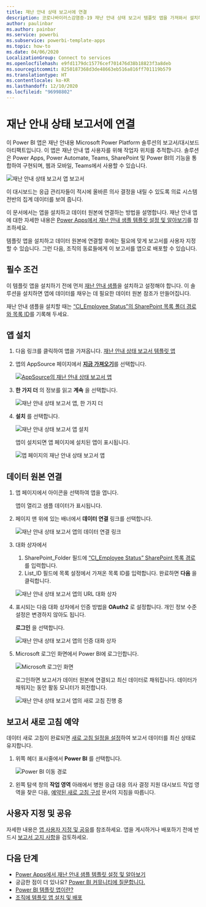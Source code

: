 ```yaml
---
title: 재난 안내 상태 보고서에 연결
description: 코로나바이러스감염증-19 재난 안내 상태 보고서 템플릿 앱을 가져와서 설치하고 데이터에 연결하는 방법
author: paulinbar
ms.author: painbar
ms.service: powerbi
ms.subservice: powerbi-template-apps
ms.topic: how-to
ms.date: 04/06/2020
LocalizationGroup: Connect to services
ms.openlocfilehash: e9fd1179dc15776cef701476d38b18823f3a8deb
ms.sourcegitcommit: 8250187368d3de48663eb516a816ff701119b579
ms.translationtype: HT
ms.contentlocale: ko-KR
ms.lasthandoff: 12/10/2020
ms.locfileid: "96998802"
---
```

# <a name="connect-to-the-crisis-communication-presence-report"></a>재난 안내 상태 보고서에 연결

이 Power BI 앱은 재난 안내용 Microsoft Power Platform 솔루션의 보고서/대시보드 아티팩트입니다. 이 앱은 재난 안내 앱 사용자를 위해 작업자 위치를 추적합니다. 솔루션은 Power Apps, Power Automate, Teams, SharePoint 및 Power BI의 기능을 통합하여 구현되며, 웹과 모바일, Teams에서 사용할 수 있습니다.

![재난 안내 상태 보고서 앱 보고서](media/service-connect-to-crisis-communication-presence-report/service-crisis-communication-presence-report.png)

이 대시보드는 응급 관리자들이 적시에 올바른 의사 결정을 내릴 수 있도록 의료 시스템 전반의 집계 데이터를 보여 줍니다.

이 문서에서는 앱을 설치하고 데이터 원본에 연결하는 방법을 설명합니다. 재난 안내 앱에 대한 자세한 내용은 [Power Apps에서 재난 안내 샘플 템플릿 설정 및 알아보기](/powerapps/maker/canvas-apps/sample-crisis-communication-app)를 참조하세요.

템플릿 앱을 설치하고 데이터 원본에 연결할 후에는 필요에 맞게 보고서를 사용자 지정할 수 있습니다. 그런 다음, 조직의 동료들에게 이 보고서를 앱으로 배포할 수 있습니다.

## <a name="prerequisites"></a>필수 조건

이 템플릿 앱을 설치하기 전에 먼저 [재난 안내 샘플](/powerapps/maker/canvas-apps/sample-crisis-communication-app)을 설치하고 설정해야 합니다. 이 솔루션을 설치하면 앱에 데이터를 채우는 데 필요한 데이터 원본 참조가 만들어집니다.

재난 안내 샘플을 설치할 때는 [“CI_Employee Status”의 SharePoint 목록 폴더 경로와 목록 ID](/powerapps/maker/canvas-apps/sample-crisis-communication-app#monitor-office-absences-with-power-bi)를 기록해 두세요.

## <a name="install-the-app"></a>앱 설치

1. 다음 링크를 클릭하여 앱을 가져옵니다. [재난 안내 상태 보고서 템플릿 앱](https://appsource.microsoft.com/en-us/product/power-bi/pbi-contentpacks.crisiscomms)

1. 앱의 AppSource 페이지에서 [**지금 가져오기**](https://appsource.microsoft.com/en-us/product/power-bi/pbi-contentpacks.crisiscomms)를 선택합니다.

    [![AppSource의 재난 안내 상태 보고서 앱](media/service-connect-to-crisis-communication-presence-report/service-crisis-communication-presence-report-app-appsource-get-it-now.png)](https://appsource.microsoft.com/en-us/product/power-bi/pbi-contentpacks.crisiscomms)

1. **한 가지 더** 의 정보를 읽고 **계속** 을 선택합니다.

    ![재난 안내 상태 보고서 앱, 한 가지 더](media/service-connect-to-crisis-communication-presence-report/service-crisis-communication-presence-report-1-more-thing.png)

1. **설치** 를 선택합니다. 

    ![재난 안내 상태 보고서 앱 설치](media/service-connect-to-crisis-communication-presence-report/service-crisis-communication-presence-report-select-install.png)

    앱이 설치되면 앱 페이지에 설치된 앱이 표시됩니다.

   ![앱 페이지의 재난 안내 상태 보고서 앱](media/service-connect-to-crisis-communication-presence-report/service-crisis-communication-presence-report-app-apps-page-icon.png)

## <a name="connect-to-data-sources"></a>데이터 원본 연결 

1. 앱 페이지에서 아이콘을 선택하여 앱을 엽니다.


   앱이 열리고 샘플 데이터가 표시됩니다.

1. 페이지 맨 위에 있는 배너에서 **데이터 연결** 링크를 선택합니다.

   ![재난 안내 상태 보고서 앱의 데이터 연결 링크](media/service-connect-to-crisis-communication-presence-report/service-crisis-communication-presence-report-app-connect-data.png)

1. 대화 상자에서
   1. SharePoint_Folder 필드에 [“CI_Employee Status” SharePoint 목록 경로](/powerapps/maker/canvas-apps/sample-crisis-communication-app#monitor-office-absences-with-power-bi)를 입력합니다.
   1. List_ID 필드에 목록 설정에서 가져온 목록 ID를 입력합니다. 완료하면 **다음** 을 클릭합니다.

   ![재난 안내 상태 보고서 앱의 URL 대화 상자](media/service-connect-to-crisis-communication-presence-report/service-crisis-communication-presence-report-app-url-dialog.png)

1. 표시되는 다음 대화 상자에서 인증 방법을 **OAuth2** 로 설정합니다. 개인 정보 수준 설정은 변경하지 않아도 됩니다.

   **로그인** 을 선택합니다.

   ![재난 안내 상태 보고서 앱의 인증 대화 상자](media/service-connect-to-crisis-communication-presence-report/service-crisis-communication-presence-report-app-authentication-dialog.png)

1. Microsoft 로그인 화면에서 Power BI에 로그인합니다.

   ![Microsoft 로그인 화면](media/service-connect-to-crisis-communication-presence-report/service-crisis-communication-presence-report-app-microsoft-login.png)

   로그인하면 보고서가 데이터 원본에 연결되고 최신 데이터로 채워집니다. 데이터가 채워지는 동안 활동 모니터가 회전합니다.

   ![재난 안내 상태 보고서 앱의 새로 고침 진행 중](media/service-connect-to-crisis-communication-presence-report/service-crisis-communication-presence-report-app-refresh-monitor.png)

## <a name="schedule-report-refresh"></a>보고서 새로 고침 예약

데이터 새로 고침이 완료되면 [새로 고침 일정을 설정](../connect-data/refresh-scheduled-refresh.md)하여 보고서 데이터를 최신 상태로 유지합니다.

1. 위쪽 헤더 표시줄에서 **Power BI** 를 선택합니다.

   ![Power BI 이동 경로](media/service-connect-to-crisis-communication-presence-report/service-crisis-communication-presence-report-app-powerbi-breadcrumb.png)

1. 왼쪽 탐색 창의 **작업 영역** 아래에서 병원 응급 대응 의사 결정 지원 대시보드 작업 영역을 찾은 다음, [예약된 새로 고침 구성](../connect-data/refresh-scheduled-refresh.md) 문서의 지침을 따릅니다.

## <a name="customize-and-share"></a>사용자 지정 및 공유

자세한 내용은 [앱 사용자 지정 및 공유](../connect-data/service-template-apps-install-distribute.md#customize-and-share-the-app)를 참조하세요. 앱을 게시하거나 배포하기 전에 반드시 [보고서 고지 사항](../create-reports/sample-covid-19-us.md#disclaimers)을 검토하세요.

## <a name="next-steps"></a>다음 단계
* [Power Apps에서 재난 안내 샘플 템플릿 설정 및 알아보기](/powerapps/maker/canvas-apps/sample-crisis-communication-app)
* 궁금한 점이 더 있나요? [Power BI 커뮤니티에 질문합니다.](https://community.powerbi.com/)
* [Power BI 템플릿 앱이란?](../connect-data/service-template-apps-overview.md)
* [조직에 템플릿 앱 설치 및 배포](../connect-data/service-template-apps-install-distribute.md)
